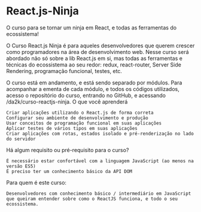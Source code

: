 # React.js-Ninja
O curso para se tornar um ninja em React, e todas as ferramentas do ecossistema!

O Curso React.js Ninja é para aqueles desenvolvedores que querem crescer como programadores na área de desenvolvimento web. Nesse curso será abordado não só sobre a lib React.js em si, mas todas as ferramentas e técnicas do ecossistema ao seu redor: redux, react-router, Server Side Rendering, programação funcional, testes, etc.

O curso está em andamento, e está sendo separado por módulos. Para acompanhar a ementa de cada módulo, e todos os códigos utilizados, acesso o repositório do curso, entrando no GitHub, e acessando /da2k/curso-reactjs-ninja.
O que você aprenderá

    Criar aplicações utilizando o React.js de forma correta
    Configurar seu ambiente de desenvolvimento e produção
    Usar conceitos de programação funcional em suas aplicações
    Aplicar testes de vários tipos em suas aplicações
    Criar aplicações com rotas, estados isolado e pré-renderização no lado do servidor

Há algum requisito ou pré-requisito para o curso?

    É necessário estar confortável com a linguagem JavaScript (ao menos na versão ES5)
    É preciso ter um conhecimento básico da API DOM

Para quem é este curso:

    Desenvolvedores com conhecimento básico / intermediário em JavaScript que queiram entender sobre como o ReactJS funciona, e todo o seu ecossistema.
